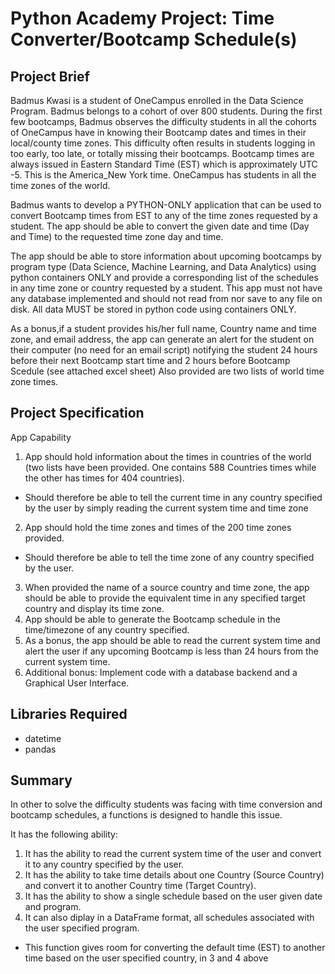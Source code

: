 # Python Academy Project: Time Converter/Bootcamp Schedule(s)

## Project Brief 

Badmus Kwasi is a student of OneCampus enrolled in the Data Science Program. Badmus belongs to a cohort of over 800 students. During the first few bootcamps, Badmus observes the difficulty students in all the cohorts of OneCampus have in knowing their Bootcamp dates and times in their local/county time zones. This difficulty often results in students logging in too early, too late, or totally missing their bootcamps. Bootcamp times are always issued in Eastern Standard Time (EST) which is approximately UTC -5. This is the America_New York time. OneCampus has students in all the time zones of the world.

Badmus wants to develop a PYTHON-ONLY application that can be used to convert Bootcamp times from EST to any of the time zones requested by a student. The app should be able to convert the given date and time (Day and Time) to the requested time zone day and time.

The app should be able to store information about upcoming bootcamps by program type (Data Science, Machine Learning, and Data Analytics) using python containers ONLY and provide a corresponding list of the schedules in any time zone or country requested by a student. This app must not have any database implemented and should not read from nor save to any file on disk. All data MUST be stored in python code using containers ONLY.

As a bonus,if a student provides his/her full name, Country name and time zone, and email address, the app can generate an alert for the student on their computer (no need for an email script) notifying the student 24 hours before their next Bootcamp start time and 2 hours before Bootcamp Scedule (see attached excel sheet) Also provided are two lists of world time zone times.

## Project Specification
App Capability

1. App should hold information about the times in countries of the world (two lists have been provided. One contains 588 Countries times while the other has times for 404 countries).
- Should therefore be able to tell the current time in any country specified by the user by simply reading the current system time and time zone
2. App should hold the time zones and times of the 200 time zones provided.
- Should therefore be able to tell the time zone of any country specified by the user.
3. When provided the name of a source country and time zone, the app should be able to provide the equivalent time in any specified target country and display its time zone.
4. App should be able to generate the Bootcamp schedule in the time/timezone of any country specified.
5. As a bonus, the app should be able to read the current system time and alert the user if any upcoming Bootcamp is less than 24 hours from the current system time.
6. Additional bonus: Implement code with a database backend and a Graphical User Interface.

## Libraries Required
- datetime
- pandas

## Summary
In other to solve the difficulty students was facing with time conversion and bootcamp schedules, a functions is designed to handle this issue.

It has the following ability:

1. It has the ability to read the current system time of the user and convert it to any country specified by the user.
2. It has the ability to take time details about one Country (Source Country) and convert it to another Country time (Target Country).
3. It has the ability to show a single schedule based on the user given date and program. 
4. It can also diplay in a DataFrame format, all schedules associated with the user specified program. 

- This function gives room for converting the default time (EST) to another time based on the user specified country, in 3 and 4 above
